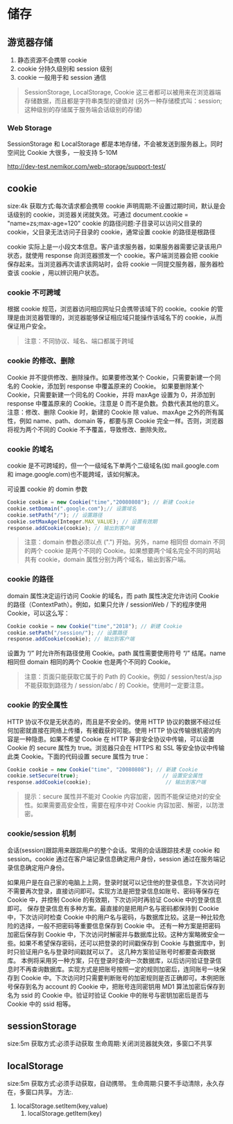 # 储存

## 游览器存储

1. 静态资源不会携带 cookie
2. cookie 分持久级别和 session 级别
3. cookie 一般用于和 session 通信

> SessionStorage, LocalStorage, Cookie 这三者都可以被用来在浏览器端存储数据，而且都是字符串类型的键值对
> (另外一种存储模式叫：session;这种级别的存储属于服务端会话级别的存储)

### Web Storage

SessionStorage 和 LocalStorage 都是本地存储，不会被发送到服务器上。同时空间比 Cookie 大很多，一般支持 5-10M

<http://dev-test.nemikor.com/web-storage/support-test/>

## cookie

size:4k
获取方式:每次请求都会携带 cookie
声明周期:不设置过期时间，默认是会话级别的 cookie，浏览器关闭就失效。可通过 document.cookie = "name=zs;max-age=120"
cookie 的路径问题:子目录可以访问父目录的 cookie，父目录无法访问子目录的 cookie，通常设置 cookie 的路径是根路径

cookie 实际上是一小段文本信息。客户请求服务器，如果服务器需要记录该用户状态，就使用 response 向浏览器颁发一个 cookie。客户端浏览器会把 cookie 保存起来。当浏览器再次请求该网站时，会将 cookie 一同提交服务器，服务器检查该 cookie ，用以辨识用户状态。

### cookie 不可跨域

根据 cookie 规范，浏览器访问相应网址只会携带该域下的 cookie。cookie 的管理是由浏览器管理的，浏览器能够保证相应域只能操作该域名下的 cookie，从而保证用户安全。

> 注意：不同协议、域名、端口都属于跨域

### cookie 的修改、删除

Cookie 并不提供修改、删除操作。如果要修改某个 Cookie，只需要新建一个同名的 Cookie，添加到 response 中覆盖原来的 Cookie。
如果要删除某个 Cookie，只需要新建一个同名的 Cookie，并将 maxAge 设置为 0，并添加到 response 中覆盖原来的 Cookie。注意是 0 而不是负数。负数代表其他的意义。
注意：修改、删除 Cookie 时，新建的 Cookie 除 value、maxAge 之外的所有属性，例如 name、path、domain 等，都要与原 Cookie 完全一样。否则，浏览器将视为两个不同的 Cookie 不予覆盖，导致修改、删除失败。

### cookie 的域名

cookie 是不可跨域的，但一个一级域名下单两个二级域名(如 mail.google.com 和 image.google.com)也不能跨域，该如何解决。

可设置 cookie 的 domin 参数

```js
Cookie cookie = new Cookie("time","20080808"); // 新建 Cookie
cookie.setDomain(".google.com");// 设置域名
cookie.setPath("/"); // 设置路径
cookie.setMaxAge(Integer.MAX_VALUE); // 设置有效期
response.addCookie(cookie); // 输出到客户端
```

> 注意：domain 参数必须以点 (".") 开始。另外，name 相同但 domain 不同的两个 cookie 是两个不同的 Cookie。如果想要两个域名完全不同的网站共有 cookie，domain 属性分别为两个域名，输出到客户端。

### cookie 的路径

domain 属性决定运行访问 Cookie 的域名，而 path 属性决定允许访问 Cookie 的路径（ContextPath）。例如，如果只允许 / sessionWeb / 下的程序使用 Cookie，可以这么写：

```js
Cookie cookie = new Cookie("time","2018"); // 新建 Cookie
cookie.setPath("/session/"); // 设置路径
response.addCookie(cookie); // 输出到客户端
```

设置为 “/” 时允许所有路径使用 Cookie。path 属性需要使用符号 “/” 结尾。name 相同但 domain 相同的两个 Cookie 也是两个不同的 Cookie。

> 注意：页面只能获取它属于的 Path 的 Cookie。例如 / session/test/a.jsp 不能获取到路径为 / session/abc / 的 Cookie。使用时一定要注意。

### cookie 的安全属性

HTTP 协议不仅是无状态的，而且是不安全的。使用 HTTP 协议的数据不经过任何加密就直接在网络上传播，有被截获的可能。使用 HTTP 协议传输很机密的内容是一种隐患。如果不希望 Cookie 在 HTTP 等非安全协议中传输，可以设置 Cookie 的 secure 属性为 true。浏览器只会在 HTTPS 和 SSL 等安全协议中传输此类 Cookie。下面的代码设置 secure 属性为 true：

```js
Cookie cookie = new Cookie("time", "20080808"); // 新建 Cookie
cookie.setSecure(true);                           // 设置安全属性
response.addCookie(cookie);                        // 输出到客户端
```

> 提示：secure 属性并不能对 Cookie 内容加密，因而不能保证绝对的安全性。如果需要高安全性，需要在程序中对 Cookie 内容加密、解密，以防泄密。

### cookie/session 机制

会话(session)跟踪用来跟踪用户的整个会话。常用的会话跟踪技术是 cookie 和 session。cookie 通过在客户端记录信息确定用户身份，session 通过在服务端记录信息确定用户身份。

如果用户是在自己家的电脑上上网，登录时就可以记住他的登录信息，下次访问时不需要再次登录，直接访问即可。实现方法是把登录信息如账号、密码等保存在 Cookie 中，并控制 Cookie 的有效期，下次访问时再验证 Cookie 中的登录信息即可。
保存登录信息有多种方案。最直接的是把用户名与密码都保持到 Cookie 中，下次访问时检查 Cookie 中的用户名与密码，与数据库比较。这是一种比较危险的选择，一般不把密码等重要信息保存到 Cookie 中。
还有一种方案是把密码加密后保存到 Cookie 中，下次访问时解密并与数据库比较。这种方案略微安全一些。如果不希望保存密码，还可以把登录的时间戳保存到 Cookie 与数据库中，到时只验证用户名与登录时间戳就可以了。
这几种方案验证账号时都要查询数据库。
本例将采用另一种方案，只在登录时查询一次数据库，以后访问验证登录信息时不再查询数据库。实现方式是把账号按照一定的规则加密后，连同账号一块保存到 Cookie 中。下次访问时只需要判断账号的加密规则是否正确即可。本例把账号保存到名为 account 的 Cookie 中，把账号连同密钥用 MD1 算法加密后保存到名为 ssid 的 Cookie 中。验证时验证 Cookie 中的账号与密钥加密后是否与 Cookie 中的 ssid 相等。

## sessionStorage

size:5m
获取方式:必须手动获取
生命周期:关闭浏览器就失效，多窗口不共享

## localStorage

size:5m
获取方式:必须手动获取，自动携带。
生命周期:只要不手动清除，永久存在，多窗口共享。
方法:.

1.  localStorage.setItem(key,value)
    1. localStorage.getItem(key)
